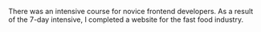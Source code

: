 There was an intensive course for novice frontend developers. As a result of the 7-day intensive, I completed a website for the fast food industry.
